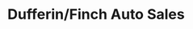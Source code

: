 ---
title: "Dufferin/Finch Auto Sales"
url: /north-york/dufferin-finch-auto-sales/
shop: Autohaus
---